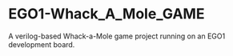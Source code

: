 # EGO1-Whack_A_Mole_GAME
A verilog-based Whack-a-Mole game project running on an EGO1 development board.
